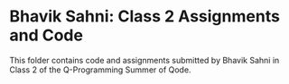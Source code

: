 # Bhavik Sahni: Class 2 Assignments and Code
This folder contains code and assignments submitted by Bhavik Sahni in Class 2 of the Q-Programming Summer of Qode.
